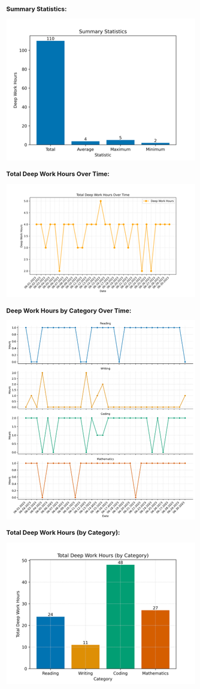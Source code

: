 
 ### Summary Statistics: 
![Summary Statistics](figures/summary_stats.png) 

 ### Total Deep Work Hours Over Time: 
![Line Graph](figures/line_graph.png) 

 ### Deep Work Hours by Category Over Time: 
![Facet Plot](figures/facet_plot.png) 

 ### Total Deep Work Hours (by Category): 
![Bar Chart](figures/bar_chart.png) 
